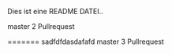 Dies ist eine README DATEI..




master 2 Pullrequest

=======
sadfdfdasdafafd
master 3 Pullrequest

